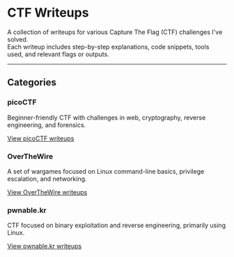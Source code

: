 # CTF Writeups

A collection of writeups for various Capture The Flag (CTF) challenges I've solved.  
Each writeup includes step-by-step explanations, code snippets, tools used, and relevant flags or outputs.

---

## Categories

### picoCTF
Beginner-friendly CTF with challenges in web, cryptography, reverse engineering, and forensics.

[View picoCTF writeups](./picoCTF/)

### OverTheWire
A set of wargames focused on Linux command-line basics, privilege escalation, and networking.

[View OverTheWire writeups](./overTheWire/)

### pwnable.kr
CTF focused on binary exploitation and reverse engineering, primarily using Linux.

[View pwnable.kr writeups](./pwnable_kr/)
